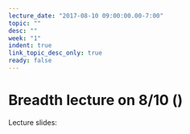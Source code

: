```yaml
---
lecture_date: "2017-08-10 09:00:00.00-7:00"
topic: ""
desc: ""
week: "1"
indent: true
link_topic_desc_only: true
ready: false
---
```


# Breadth lecture on 8/10 ()

Lecture slides:
